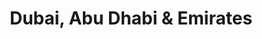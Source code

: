 ---
category: rest-of-the-world
title: Dubai, Abu Dhabi & Emirates
class: dubai-abu-dhabi-and-emirates
cruiseline: MSC Cruises, MSC Fantasia
special-info: Free all-incl drinks + flights & transfers
price: 799
nights: 8
cruise-url: http://www.planetcruise.co.uk/msc-cruises/msc-fantasia/02-december-2016/104884?referrersiteid=970
---